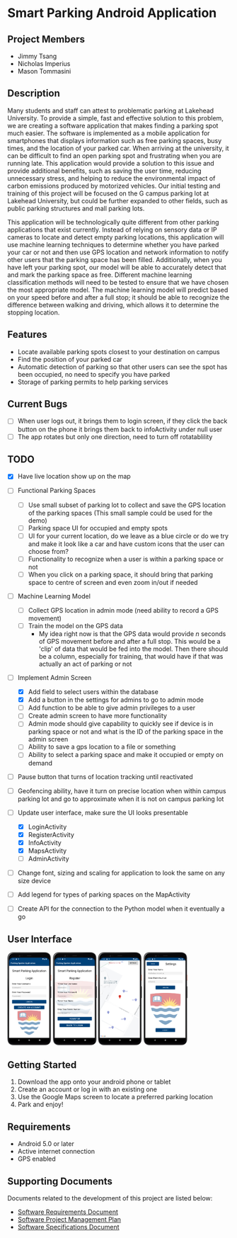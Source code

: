 # Smart Parking Android Application
## Project Members
- Jimmy Tsang
- Nicholas Imperius
- Mason Tommasini

## Description
Many students and staff can attest to problematic parking at Lakehead University. To provide a simple, fast and effective solution to this problem, we are creating a software application that makes finding a parking spot much easier. The software is implemented as a mobile application for smartphones that displays information such as free parking spaces, busy times, and the location of your parked car. When arriving at the university, it can be difficult to find an open parking spot and frustrating when you are running late. This application would provide a solution to this issue and provide additional benefits, such as saving the user time, reducing unnecessary stress, and helping to reduce the environmental impact of carbon emissions produced by motorized vehicles. Our initial testing and training of this project will be focused on the G campus parking lot at Lakehead University, but could be further expanded to other fields, such as public parking structures and mall parking lots. 

This application will be technologically quite different from other parking applications that exist currently. Instead of relying on sensory data or IP cameras to locate and detect empty parking locations, this application will use machine learning techniques to determine whether you have parked your car or not and then use GPS location and network information to notify other users that the parking space has been filled. Additionally, when you have left your parking spot, our model will be able to accurately detect that and mark the parking space as free. Different machine learning classification methods will need to be tested to ensure that we have chosen the most appropriate model. The machine learning model will predict based on your speed before and after a full stop; it should be able to recognize the difference between walking and driving, which allows it to determine the stopping location.

## Features
- Locate available parking spots closest to your destination on campus
- Find the position of your parked car
- Automatic detection of parking so that other users can see the spot has been occupied, no need to specify you have parked
- Storage of parking permits to help parking services

## Current Bugs
- [ ] When user logs out, it brings them to login screen, if they click the back button on the phone it brings them back to infoActivity under null user
- [ ] The app rotates but only one direction, need to turn off rotatablility

## TODO
- [X] Have live location show up on the map
- [ ] Functional Parking Spaces
  - [ ] Use small subset of parking lot to collect and save the GPS location of the parking spaces (This small sample could be used for the demo)
  - [ ] Parking space UI for occupied and empty spots
  - [ ] UI for your current location, do we leave as a blue circle or do we try and make it look like a car and have custom icons that the user can choose from?
  - [ ] Functionality to recognize when a user is within a parking space or not
  - [ ] When you click on a parking space, it should bring that parking space to centre of screen and even zoom in/out if needed
- [ ] Machine Learning Model
  - [ ] Collect GPS location in admin mode (need ability to record a GPS movement)
  - [ ] Train the model on the GPS data
    - My idea right now is that the GPS data would provide *n* seconds of GPS movement before and after a full stop. This would be a 'clip' of data that would be fed into the model. Then there should be a column, especially for training, that would have if that was actually an act of parking or not
- [ ] Implement Admin Screen
  - [X] Add field to select users within the database
  - [X] Add a button in the settings for admins to go to admin mode
  - [ ] Add function to be able to give admin privileges to a user
  - [ ] Create admin screen to have more functionality
  - [ ] Admin mode should give capability to quickly see if device is in parking space or not and what is the ID of the parking space in the admin screen
  - [ ] Ability to save a gps location to a file or something
  - [ ] Ability to select a parking space and make it occupied or empty on demand
- [ ] Pause button that turns of location tracking until reactivated
- [ ] Geofencing ability, have it turn on precise location when within campus parking lot and go to approximate when it is not on campus parking lot
- [ ] Update user interface, make sure the UI looks presentable
  - [X] LoginActivity
  - [X] RegisterActivity
  - [X] InfoActivity
  - [X] MapsActivity
  - [ ] AdminActivity
- [ ] Change font, sizing and scaling for application to look the same on any size device
- [ ] Add legend for types of parking spaces on the MapActivity
- [ ] Create API for the connection to the Python model when it eventually a go


## User Interface
<div style="display:flex">
  <div style="flex:1;padding-right:10px;">
    <img src="/Screen_Captures/LoginActivity.png" width="20%">
    <img src="/Screen_Captures/RegisterActivity.png" width="20%">
    <img src="/Screen_Captures/MapsActivity.png" width="20%">
    <img src="/Screen_Captures/InfoActivity.png" width="20%">
  </div>
</div>

## Getting Started
1. Download the app onto your android phone or tablet
2. Create an account or log in with an existing one
3. Use the Google Maps screen to locate a preferred parking location
4. Park and enjoy!

## Requirements
- Android 5.0 or later
- Active internet connection
- GPS enabled

## Supporting Documents
Documents related to the development of this project are listed below:
- [Software Requirements Document](https://github.com/nickimps/Parking_Application/blob/master/Report%20Files/Software_Requirements_Document.pdf)
- [Software Project Management Plan](https://github.com/nickimps/Parking_Application/blob/master/Report%20Files/Software_Project_Management_Plan_Document.pdf)
- [Software Specifications Document](https://github.com/nickimps/Parking_Application/tree/master/Report%20Files/Software_Specifications_Document.pdf)


